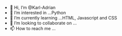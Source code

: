 - 👋 Hi, I’m @Karl-Adrian
- 👀 I’m interested in ...Python
- 🌱 I’m currently learning ...HTML, Javascript and CSS
- 💞️ I’m looking to collaborate on ...
- 📫 How to reach me ...

<!---
Karl-Adrian/Karl-Adrian is a ✨ special ✨ repository because its `README.md` (this file) appears on your GitHub profile.
You can click the Preview link to take a look at your changes.
--->
